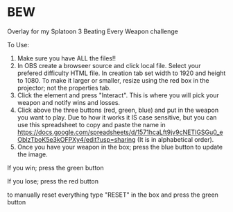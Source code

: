 # BEW
Overlay for my Splatoon 3 Beating Every Weapon challenge

To Use:

1. Make sure you have ALL the files!!
2. In OBS create a browseer source and click local file. Select your prefered difficulty HTML file.
In creation tab set width to 1920 and height to 1080. To make it larger or smaller, resize using the red box in the projector; not the properties tab. 
3. Click the element and press "Interact". This is where you will pick your weapon and notify wins and losses. 
4. Click above the three buttons (red, green, blue) and put in the weapon you want to play. Due to how it works it IS case sensitive, but you can use this spreadsheet to copy and paste the name in 
https://docs.google.com/spreadsheets/d/1571hcaLft9jv9cNETIGSGu0_eOblzTboK5e3kOFPXy4/edit?usp=sharing (It is in alphabetical order). 
5. Once you have your weapon in the box; press the blue button to update the image. 

If you win; press the green button

If you lose; press the red button


to manually reset everything type "RESET" in the box and press the green button
